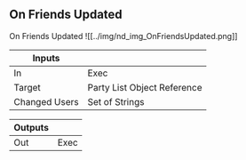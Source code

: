 ## On Friends Updated
On Friends Updated
![[../img/nd_img_OnFriendsUpdated.png]]

|Inputs||
|--|--|
| In | Exec |
| Target | Party List Object Reference |
| Changed Users | Set of Strings |

|Outputs||
|--|--|
| Out | Exec |
